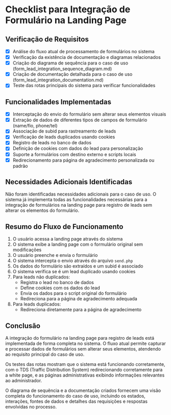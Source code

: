 # Checklist para Integração de Formulário na Landing Page

## Verificação de Requisitos

- [x] Análise do fluxo atual de processamento de formulários no sistema
- [x] Verificação da existência de documentação e diagramas relacionados
- [x] Criação do diagrama de sequência para o caso de uso
      (form_lead_integration_sequence_diagram.md)
- [x] Criação de documentação detalhada para o caso de uso
      (form_lead_integration_documentation.md)
- [x] Teste das rotas principais do sistema para verificar funcionalidades

## Funcionalidades Implementadas

- [x] Interceptação do envio do formulário sem alterar seus elementos visuais
- [x] Extração de dados de diferentes tipos de campos de formulário (name/fio,
      phone/tel)
- [x] Associação de subid para rastreamento de leads
- [x] Verificação de leads duplicados usando cookies
- [x] Registro de leads no banco de dados
- [x] Definição de cookies com dados do lead para personalização
- [x] Suporte a formulários com destino externo e scripts locais
- [x] Redirecionamento para página de agradecimento personalizada ou padrão

## Necessidades Adicionais Identificadas

Não foram identificadas necessidades adicionais para o caso de uso. O sistema já
implementa todas as funcionalidades necessárias para a integração de formulários
na landing page para registro de leads sem alterar os elementos do formulário.

## Resumo do Fluxo de Funcionamento

1. O usuário acessa a landing page através do sistema
2. O sistema exibe a landing page com o formulário original sem modificações
3. O usuário preenche e envia o formulário
4. O sistema intercepta o envio através do arquivo `send.php`
5. Os dados do formulário são extraídos e um subid é associado
6. O sistema verifica se é um lead duplicado usando cookies
7. Para leads não duplicados:
   - Registra o lead no banco de dados
   - Define cookies com os dados do lead
   - Envia os dados para o script original do formulário
   - Redireciona para a página de agradecimento adequada
8. Para leads duplicados:
   - Redireciona diretamente para a página de agradecimento

## Conclusão

A integração do formulário na landing page para registro de leads está
implementada de forma completa no sistema. O fluxo atual permite capturar e
processar dados de formulários sem alterar seus elementos, atendendo ao
requisito principal do caso de uso.

Os testes das rotas mostram que o sistema está funcionando corretamente, com o
TDS (Traffic Distribution System) redirecionando corretamente para a white page,
e as páginas administrativas exibindo informações relevantes ao administrador.

O diagrama de sequência e a documentação criados fornecem uma visão completa do
funcionamento do caso de uso, incluindo os estados, interações, fontes de dados
e detalhes das requisições e respostas envolvidas no processo.

